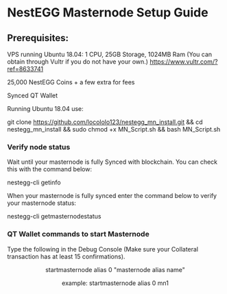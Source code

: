 <h1>NestEGG Masternode Setup Guide</h1>
<h2>Prerequisites:</h2>

VPS running Ubuntu 18.04: 1 CPU, 25GB Storage, 1024MB Ram (You can obtain through Vultr if you do not have your own.)
https://www.vultr.com/?ref=8633741

25,000 NestEGG Coins + a few extra for fees

Synced QT Wallet

Running Ubuntu 18.04 use:

git clone https://github.com/locololo123/nestegg_mn_install.git && cd nestegg_mn_install && sudo chmod +x MN_Script.sh && bash MN_Script.sh

<h3>Verify node status</h3>

<p>Wait until your masternode is fully Synced with blockchain. You can check this with the command below:</p>

 nestegg-cli getinfo
<p>When your masternode is fully synced enter the command below to verify your masternode status:</p>

 nestegg-cli getmasternodestatus
 
<h3>QT Wallet commands to start Masternode</h3>

Type the following in the Debug Console (Make sure your Collateral transaction has at least 15 confirmations).

<center><p> startmasternode alias 0 "masternode alias name"
 </p><p>example: startmasternode alias 0 mn1</p></center>

